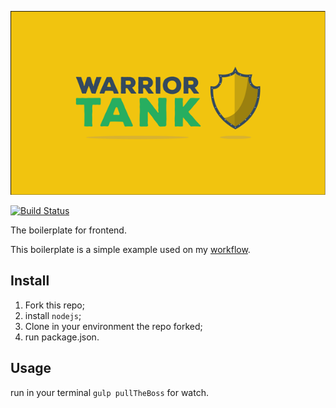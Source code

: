 ![Warrior Tank](logo.png)

[![Build Status](https://travis-ci.org/meche/warrior-tank.svg?branch=master)](https://travis-ci.org/meche/warrior-tank)

The boilerplate for frontend.

This boilerplate is a simple example used on my [workflow](https://github.com/meche/workflow).

## Install

1. Fork this repo;
2. install `nodejs`;
3. Clone in your environment the repo forked;
4. run package.json.

## Usage

run in your terminal `gulp pullTheBoss` for watch.
